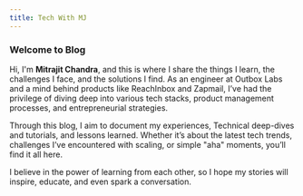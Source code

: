 ```yaml
---
title: Tech With MJ
---
```


### Welcome to Blog

Hi, I'm **Mitrajit Chandra**, and this is where I share the things I learn, the challenges I face, and the solutions I find. As an engineer at Outbox Labs and a mind behind products like ReachInbox and Zapmail, I’ve had the privilege of diving deep into various tech stacks, product management processes, and entrepreneurial strategies.

Through this blog, I aim to document my experiences, Technical deep-dives and tutorials, and lessons learned. Whether it’s about the latest tech trends, challenges I’ve encountered with scaling, or simple "aha" moments, you’ll find it all here.

I believe in the power of learning from each other, so I hope my stories will inspire, educate, and even spark a conversation.
